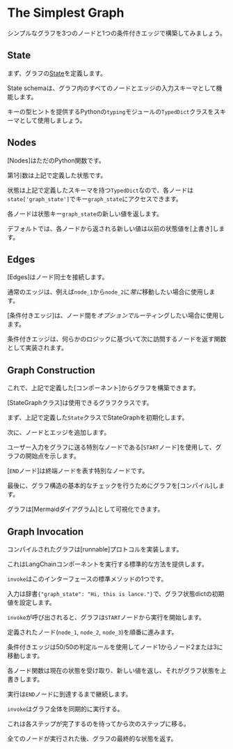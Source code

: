 # The Simplest Graph

シンプルなグラフを3つのノードと1つの条件付きエッジで構築してみましょう。

## State

まず、グラフの[State](状態)を定義します。

State schemaは、グラフ内のすべてのノードとエッジの入力スキーマとして機能します。

キーの型ヒントを提供するPythonの`typing`モジュールの`TypedDict`クラスをスキーマとして使用しましょう。

## Nodes

[Nodes]はただのPython関数です。

第1引数は上記で定義した状態です。

状態は上記で定義したスキーマを持つ`TypedDict`なので、各ノードは`state['graph_state']`でキー`graph_state`にアクセスできます。

各ノードは状態キー`graph_state`の新しい値を返します。

デフォルトでは、各ノードから返される新しい値は以前の状態値を[上書き]します。

## Edges

[Edges]はノード同士を接続します。

通常のエッジは、例えば`node_1`から`node_2`に*常に*移動したい場合に使用します。

[条件付きエッジ]は、ノード間を*オプションで*ルーティングしたい場合に使用します。

条件付きエッジは、何らかのロジックに基づいて次に訪問するノードを返す関数として実装されます。

## Graph Construction

これで、上記で定義した[コンポーネント]からグラフを構築できます。

[StateGraphクラス]は使用できるグラフクラスです。

まず、上記で定義した`State`クラスでStateGraphを初期化します。

次に、ノードとエッジを追加します。

ユーザー入力をグラフに送る特別なノードである[`START`ノード]を使用して、グラフの開始点を示します。

[`END`ノード]は終端ノードを表す特別なノードです。

最後に、グラフ構造の基本的なチェックを行うためにグラフを[コンパイル]します。

グラフは[Mermaidダイアグラム]として可視化できます。

## Graph Invocation

コンパイルされたグラフは[runnable]プロトコルを実装します。

これはLangChainコンポーネントを実行する標準的な方法を提供します。

`invoke`はこのインターフェースの標準メソッドの1つです。

入力は辞書`{"graph_state": "Hi, this is lance."}`で、グラフ状態dictの初期値を設定します。

`invoke`が呼び出されると、グラフは`START`ノードから実行を開始します。

定義されたノード(`node_1`, `node_2`, `node_3`)を順番に進みます。

条件付きエッジは50/50の判定ルールを使用してノード1からノード2または3に移動します。

各ノード関数は現在の状態を受け取り、新しい値を返し、それがグラフ状態を上書きします。

実行は`END`ノードに到達するまで継続します。

`invoke`はグラフ全体を同期的に実行する。

これは各ステップが完了するのを待ってから次のステップに移る。

全てのノードが実行された後、グラフの最終的な状態を返す。